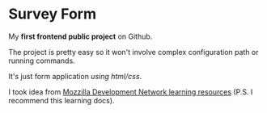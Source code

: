 # Survey Form

My **first frontend public project** on Github.

The project is pretty easy so it won't involve complex configuration path or running commands.

It's just form application *using html/css*.

I took idea from [Mozzilla Development Network learning resources](https://developer.mozilla.org/en-US/docs/Learn) (P.S. I recommend this learning docs).
